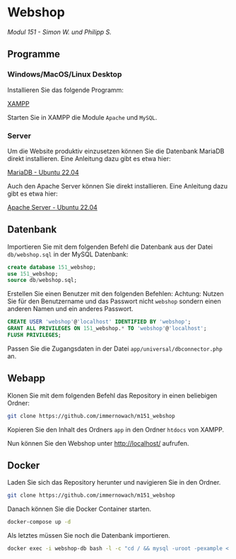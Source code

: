 # Webshop
*Modul 151 - Simon W. und Philipp S.*

## Programme

### Windows/MacOS/Linux Desktop

Installieren Sie das folgende Programm: 

[XAMPP](https://www.apachefriends.org/de/index.html)

Starten Sie in XAMPP die Module `Apache` und `MySQL`.

### Server

Um die Website produktiv einzusetzen können Sie die Datenbank MariaDB direkt installieren. Eine Anleitung dazu gibt es etwa hier:

[MariaDB - Ubuntu 22.04](https://www.digitalocean.com/community/tutorials/how-to-install-mariadb-on-ubuntu-20-04)

Auch den Apache Server können Sie direkt installieren. Eine Anleitung dazu gibt es etwa hier:

[Apache Server - Ubuntu 22.04](https://www.digitalocean.com/community/tutorials/how-to-install-the-apache-web-server-on-ubuntu-22-04)

## Datenbank

Importieren Sie mit dem folgenden Befehl die Datenbank aus der Datei `db/webshop.sql` in der MySQL Datenbank:

```SQL
create database 151_webshop;
use 151_webshop;
source db/webshop.sql;
```

Erstellen Sie einen Benutzer mit den folgenden Befehlen:
Achtung: Nutzen Sie für den Benutzername und das Passwort nicht `webshop` sondern einen anderen Namen und ein anderes Passwort.

```SQL
CREATE USER 'webshop'@'localhost' IDENTIFIED BY 'webshop';
GRANT ALL PRIVILEGES ON 151_webshop.* TO 'webshop'@'localhost';
FLUSH PRIVILEGES;
```

Passen Sie die Zugangsdaten in der Datei `app/universal/dbconnector.php` an.

## Webapp

Klonen Sie mit dem folgenden Befehl das Repository in einen beliebigen Ordner:

```bash
git clone https://github.com/immernowach/m151_webshop
```

Kopieren Sie den Inhalt des Ordners `app` in den Ordner `htdocs` von XAMPP.

Nun können Sie den Webshop unter [http://localhost/](http://localhost/) aufrufen.

## Docker

Laden Sie sich das Repository herunter und navigieren Sie in den Ordner.

```bash
git clone https://github.com/immernowach/m151_webshop
```

Danach können Sie die Docker Container starten.

```bash
docker-compose up -d
```

Als letztes müssen Sie noch die Datenbank importieren.

```bash
docker exec -i webshop-db bash -l -c "cd / && mysql -uroot -pexample < /webshop.sql"
```